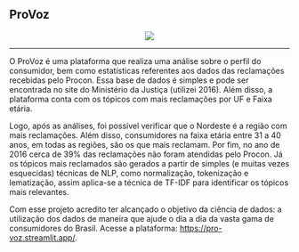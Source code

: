 ## ProVoz

<div align="center">
  <img src="https://www.procon.sp.gov.br/wp-content/uploads/2024/04/fisc_nao_se_cale.jpeg" />
</div>

<hr>

O ProVoz é uma plataforma que realiza uma análise sobre o perfil do consumidor, bem como estatísticas referentes aos dados das reclamações recebidas pelo Procon. Essa base de dados é simples e pode ser encontrada no site do Ministério da Justiça (utilizei 2016). Além disso, a plataforma conta com os tópicos com mais reclamações por UF e Faixa etária. 

Logo, após as análises, foi possível verificar que o Nordeste é a região com mais reclamações. Além disso, consumidores na faixa etária entre 31 a 40 anos, em todas as regiões, são os que mais reclamam. Por fim, no ano de 2016 cerca de 39% das reclamações não foram atendidas pelo Procon. Já os tópicos mais reclamados são gerados a partir de simples (e muitas vezes esquecidas) técnicas de NLP, como normalização, tokenização e lematização, assim aplica-se a técnica de TF-IDF para identificar os tópicos mais relevantes.

Com esse projeto acredito ter alcançado o objetivo da ciência de dados: a utilização dos dados de maneira que ajude o dia a dia da vasta gama de consumidores do Brasil. Acesse a plataforma: <https://pro-voz.streamlit.app/>.